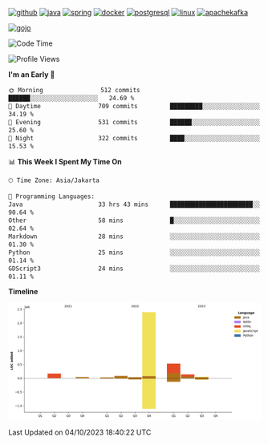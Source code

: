<!-- [<img src='https://dev.karakun.com/assets/posts/2018-09-16-jc-java-article/3duke_suspects.jpg' alt='java'>](https://github.com/yeahbutstill) -->

[<img src='https://cdn.jsdelivr.net/npm/simple-icons@3.0.1/icons/github.svg' alt='github' height='40'>](https://github.com/yeahbutstill)  [<img src='https://cdn.jsdelivr.net/npm/simple-icons@3.0.1/icons/java.svg' alt='java' height='40'>](rahasia)  [<img src='https://cdn.jsdelivr.net/npm/simple-icons@3.0.1/icons/spring.svg' alt='spring' height='40'>](rahasia)  [<img src='https://cdn.jsdelivr.net/npm/simple-icons@3.0.1/icons/docker.svg' alt='docker' height='40'>](rahasia)  [<img src='https://cdn.jsdelivr.net/npm/simple-icons@3.0.1/icons/postgresql.svg' alt='postgresql' height='40'>](rahasia)  [<img src='https://cdn.jsdelivr.net/npm/simple-icons@3.0.1/icons/linux.svg' alt='linux' height='40'>](rahasia) [<img src='https://cdn.jsdelivr.net/npm/simple-icons@3.0.1/icons/apachekafka.svg' alt='apachekafka' height='40'>](rahasia)

[<img src='https://media.tenor.com/-8-KGI1eU8MAAAAd/jujutsu-kaisen-second-season.gif' alt='gojo'>](https://github.com/yeahbutstill)

<!--START_SECTION:waka-->
![Code Time](http://img.shields.io/badge/Code%20Time-2%2C282%20hrs%208%20mins-blue)

![Profile Views](http://img.shields.io/badge/Profile%20Views-378-blue)

**I'm an Early 🐤** 

```text
🌞 Morning                512 commits         ██████░░░░░░░░░░░░░░░░░░░   24.69 % 
🌆 Daytime                709 commits         █████████░░░░░░░░░░░░░░░░   34.19 % 
🌃 Evening                531 commits         ██████░░░░░░░░░░░░░░░░░░░   25.60 % 
🌙 Night                  322 commits         ████░░░░░░░░░░░░░░░░░░░░░   15.53 % 
```


📊 **This Week I Spent My Time On** 

```text
🕑︎ Time Zone: Asia/Jakarta

💬 Programming Languages: 
Java                     33 hrs 43 mins      ███████████████████████░░   90.64 % 
Other                    58 mins             █░░░░░░░░░░░░░░░░░░░░░░░░   02.64 % 
Markdown                 28 mins             ░░░░░░░░░░░░░░░░░░░░░░░░░   01.30 % 
Python                   25 mins             ░░░░░░░░░░░░░░░░░░░░░░░░░   01.14 % 
GDScript3                24 mins             ░░░░░░░░░░░░░░░░░░░░░░░░░   01.11 % 
```

**Timeline**

![Lines of Code chart](https://raw.githubusercontent.com/yeahbutstill/yeahbutstill/main/assets/bar_graph.png)


 Last Updated on 04/10/2023 18:40:22 UTC
<!--END_SECTION:waka-->
